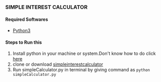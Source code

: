 ### SIMPLE INTEREST CALCULATOR
#### Required Softwares
  * [Python3](https://www.python.org/downloads/)
#### Steps to Run this
1. Install python in your machine or system.Don't know how to do click [here](https://www.howtogeek.com/197947/how-to-install-python-on-windows/)
2. clone or download [simpleinterestcalculator](https://github.com/bandiayyappa/simpleInterestCalculator)
3. Run  	simpleCalculator.py in terminal by giving command as `python simpleCalculator.py`
